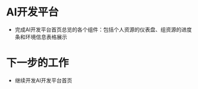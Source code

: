 <!--
 * @Author: your name
 * @Date: 2020-11-18 17:51:00
 * @LastEditTime: 2020-11-18 17:51:01
 * @LastEditors: Please set LastEditors
 * @Description: In User Settings Edit
 * @FilePath: \Front-end-Learning\simon工作汇报\20201119周报.md
-->

# AI开发平台

- 完成AI开发平台首页总览的各个组件：包括个人资源的仪表盘、组资源的进度条和环境信息表格展示

# 下一步的工作

- 继续开发AI开发平台首页
